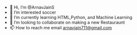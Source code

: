 - 👋 Hi, I’m @ArnavJainS
- 👀 I’m interested soccer
- 🌱 I’m currently learning HTML,Python, and Machine Learning
- 💞️ I’m looking to collaborate on making a new Restauraunt
- 📫 How to reach me email arnavjain711@gmail.com

<!---
ArnavJainS is a ✨ special ✨ repository because its `README.md` (this file) appears on your GitHub profile.
You can click the Preview link to take a look at your changes.
--->
